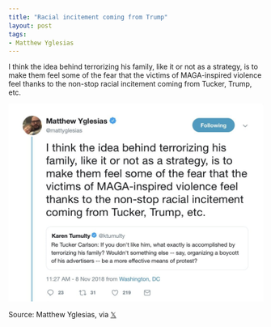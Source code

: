 ```yaml
---
title: "Racial incitement coming from Trump"
layout: post
tags:
- Matthew Yglesias
---
```


I think the idea behind terrorizing his family, like it or not as a strategy, is to make them feel some of the fear that the victims of MAGA-inspired violence feel thanks to the non-stop racial incitement coming from Tucker, Trump, etc.

![Racial incitement coming from Trump](/assets/2018-11-08-matthew-yglesias.jpg "Racial incitement coming from Trump")

Source: Matthew Yglesias, via [𝕏](https://x.com)
